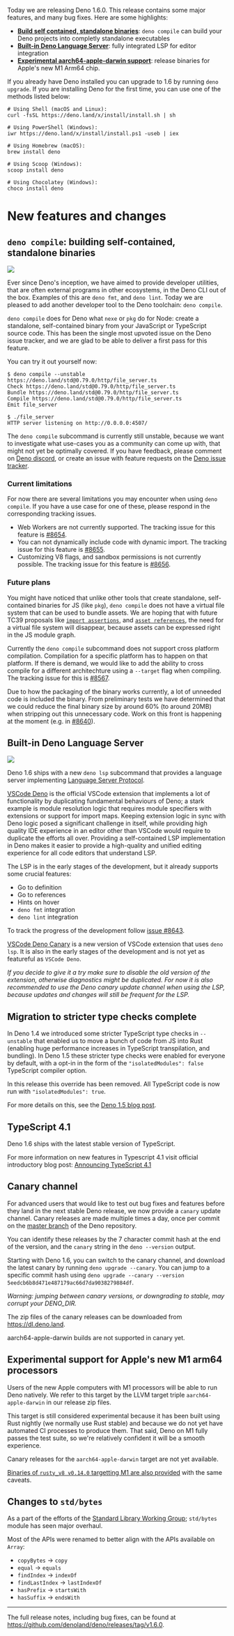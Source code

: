 Today we are releasing Deno 1.6.0. This release contains some major features,
and many bug fixes. Here are some highlights:

- [**Build self contained, standalone binaries**](#codedeno-compilecode-building-self-contained-standalone-binaries):
  `deno compile` can build your Deno projects into completly standalone
  executables
- [**Built-in Deno Language Server**](#built-in-deno-language-server): fully
  integrated LSP for editor integration
- [**Experimental aarch64-apple-darwin support**](#arm64): release binaries for
  Apple's new M1 Arm64 chip.

If you already have Deno installed you can upgrade to 1.6 by running
`deno upgrade`. If you are installing Deno for the first time, you can use one
of the methods listed below:

```shell
# Using Shell (macOS and Linux):
curl -fsSL https://deno.land/x/install/install.sh | sh

# Using PowerShell (Windows):
iwr https://deno.land/x/install/install.ps1 -useb | iex

# Using Homebrew (macOS):
brew install deno

# Using Scoop (Windows):
scoop install deno

# Using Chocolatey (Windows):
choco install deno
```

# New features and changes

## `deno compile`: building self-contained, standalone binaries

<img src="/posts/v1.6/compile.gif">

Ever since Deno's inception, we have aimed to provide developer utilities, that
are often external programs in other ecosystems, in the Deno CLI out of the box.
Examples of this are `deno fmt`, and `deno lint`. Today we are pleased to add
another developer tool to the Deno toolchain: `deno compile`.

`deno compile` does for Deno what `nexe` or `pkg` do for Node: create a
standalone, self-contained binary from your JavaScript or TypeScript source
code. This has been the single most upvoted issue on the Deno issue tracker, and
we are glad to be able to deliver a first pass for this feature.

You can try it out yourself now:

```shell
$ deno compile --unstable https://deno.land/std@0.79.0/http/file_server.ts
Check https://deno.land/std@0.79.0/http/file_server.ts
Bundle https://deno.land/std@0.79.0/http/file_server.ts
Compile https://deno.land/std@0.79.0/http/file_server.ts
Emit file_server

$ ./file_server
HTTP server listening on http://0.0.0.0:4507/
```

The `deno compile` subcommand is currently still unstable, because we want to
investigate what use-cases you as a community can come up with, that might not
yet be optimally covered. If you have feedback, please comment on
[Deno discord](https://discord.gg/deno), or create an issue with feature
requests on the [Deno issue tracker](https://github.com/denoland/deno/issues).

### Current limitations

For now there are several limitations you may encounter when using
`deno compile`. If you have a use case for one of these, please respond in the
corresponding tracking issues.

- Web Workers are not currently supported. The tracking issue for this feature
  is [#8654](https://github.com/denoland/deno/issues/8654).
- You can not dynamically include code with dynamic import. The tracking issue
  for this feature is [#8655](https://github.com/denoland/deno/issues/8655).
- Customizing V8 flags, and sandbox permissions is not currently possible. The
  tracking issue for this feature is
  [#8656](https://github.com/denoland/deno/issues/8656).

### Future plans

You might have noticed that unlike other tools that create standalone,
self-contained binaries for JS (like `pkg`), `deno compile` does not have a
virtual file system that can be used to bundle assets. We are hoping that with
future TC39 proposals like
[`import assertions`](https://github.com/tc39/proposal-import-assertions), and
[`asset references`](https://github.com/tc39/proposal-asset-references), the
need for a virtual file system will disappear, because assets can be expressed
right in the JS module graph.

Currently the `deno compile` subcommand does not support cross platform
compilation. Compilation for a specific platform has to happen on that platform.
If there is demand, we would like to add the ability to cross compile for a
different architechture using a `--target` flag when compiling. The tracking
issue for this is [#8567](https://github.com/denoland/deno/issues/8567).

Due to how the packaging of the binary works currently, a lot of unneeded code
is included the binary. From preliminary tests we have determined that we could
reduce the final binary size by around 60% (to around 20MB) when stripping out
this unnecessary code. Work on this front is happening at the moment (e.g. in
[#8640](https://github.com/denoland/deno/pull/8640)).

## Built-in Deno Language Server

<img src="/posts/v1.6/lsp.gif">

Deno 1.6 ships with a new `deno lsp` subcommand that provides a language server
implementing
[Language Server Protocol](https://microsoft.github.io/language-server-protocol/).

[VSCode Deno](https://marketplace.visualstudio.com/items?itemName=denoland.vscode-deno)
is the official VSCode extension that implements a lot of functionality by
duplicating fundamental behaviours of Deno; a stark example is module resolution
logic that requires module specifiers with extensions or support for import
maps. Keeping extension logic in sync with Deno logic posed a significant
challenge in itself, while providing high quality IDE experience in an editor
other than VSCode would require to duplicate the efforts all over. Providing a
self-contained LSP implementation in Deno makes it easier to provide a
high-quality and unified editing experience for all code editors that understand
LSP.

The LSP is in the early stages of the development, but it already supports some
crucial features:

- Go to definition
- Go to references
- Hints on hover
- `deno fmt` integration
- `deno lint` integration

To track the progress of the development follow
[issue #8643](https://github.com/denoland/deno/issues/8643).

[VSCode Deno Canary](https://marketplace.visualstudio.com/items?itemName=denoland.vscode-deno-canary)
is a new version of VSCode extension that uses `deno lsp`. It is also in the
early stages of the development and is not yet as featureful as `VSCode Deno`.

_If you decide to give it a try make sure to disable the old version of the
extension, otherwise diagnostics might be duplicated. For now it is also
recommended to use the Deno canary update channel when using the LSP, because
updates and changes will still be frequent for the LSP._

## Migration to stricter type checks complete

In Deno 1.4 we introduced some stricter TypeScript type checks in `--unstable`
that enabled us to move a bunch of code from JS into Rust (enabling huge
performance increases in TypeScript transpilation, and bundling). In Deno 1.5
these stricter type checks were enabled for everyone by default, with a opt-in
in the form of the `"isolatedModules": false` TypeScript compiler option.

In this release this override has been removed. All TypeScript code is now run
with `"isolatedModules": true`.

For more details on this, see the
[Deno 1.5 blog post](https://deno.land/posts/v1.5#stricter-type-checks-in-stable).

## TypeScript 4.1

Deno 1.6 ships with the latest stable version of TypeScript.

For more information on new features in Typescript 4.1 visit official
introductory blog post:
[Announcing TypeScript 4.1](https://devblogs.microsoft.com/typescript/announcing-typescript-4-1/)

## Canary channel

For advanced users that would like to test out bug fixes and features before
they land in the next stable Deno release, we now provide a `canary` update
channel. Canary releases are made multiple times a day, once per commit on the
[master branch](https://github.com/denoland/deno/tree/master) of the Deno
repository.

You can identify these releases by the 7 character commit hash at the end of the
version, and the `canary` string in the `deno --version` output.

Starting with Deno 1.6, you can switch to the canary channel, and download the
latest canary by running `deno upgrade --canary`. You can jump to a specific
commit hash using
`deno upgrade --canary --version 5eedcb6b8d471e487179ac66d7da9038279884df`.

_Warning: jumping between canary versions, or downgrading to stable, may corrupt
your DENO_DIR._

The zip files of the canary releases can be downloaded from
https://dl.deno.land.

aarch64-apple-darwin builds are not supported in canary yet.

## Experimental support for Apple's new M1 arm64 processors

Users of the new Apple computers with M1 processors will be able to run Deno
natively. We refer to this target by the LLVM target triple
`aarch64-apple-darwin` in our release zip files.

This target is still considered experimental because it has been built using
Rust nightly (we normally use Rust stable) and because we do not yet have
automated CI processes to produce them. That said, Deno on M1 fully passes the
test suite, so we're relatively confident it will be a smooth experience.

Canary releases for the `aarch64-apple-darwin` target are not yet available.

[Binaries of `rusty_v8 v0.14.0` targetting M1 are also provided](https://github.com/denoland/rusty_v8/releases/tag/v0.14.0)
with the same caveats.

## Changes to `std/bytes`

As a part of the efforts of the
[Standard Library Working Group](https://github.com/denoland/deno/issues/8405);
`std/bytes` module has seen major overhaul.

Most of the APIs were renamed to better align with the APIs available on
`Array`:

- `copyBytes` -> `copy`
- `equal` -> `equals`
- `findIndex` -> `indexOf`
- `findLastIndex` -> `lastIndexOf`
- `hasPrefix` -> `startsWith`
- `hasSuffix` -> `endsWith`

---

The full release notes, including bug fixes, can be found at
https://github.com/denoland/deno/releases/tag/v1.6.0.
